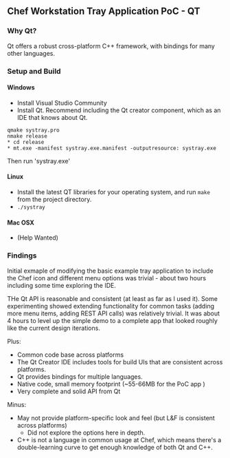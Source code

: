 
## Chef Workstation Tray Application PoC - QT


### Why Qt?
Qt offers a robust cross-platform C++ framework, with bindings for many other languages.

### Setup and Build

#### Windows
* Install Visual Studio Community
* Install Qt. Recommend including the Qt creator component, which as an IDE that knows about Qt.

```
qmake systray.pro
nmake release
* cd release
* mt.exe -manifest systray.exe.manifest -outputresource: systray.exe

```
Then run 'systray.exe'


#### Linux
* Install the latest QT libraries for your operating system, and run `make` from the project directory.
* `./systray`


#### Mac OSX
* (Help Wanted)


### Findings

Initial exmaple of modifying the basic example tray application to include the Chef icon and different menu options
was trivial - about two hours including some time exploring the IDE.

THe Qt API is reasonable and consistent (at least as far as I used it). Some experimenting
showed extending functionality for common tasks (adding more menu items, adding REST API calls)
was relatively trivial. It was about 4 hours to level up the simple demo to a complete app that looked roughly
like the current design iterations.

Plus:
* Common code base across platforms
* The Qt Creator IDE includes tools for build UIs that are consistent across platforms.
* Qt provides bindings for multiple languages.
* Native code, small memory footprint (~55-66MB for the PoC app )
* Very complete and solid API from Qt

Minus:
* May not provide platform-specific look and feel (but L&F is consistent across platforms)
  * Did not explore the options here in depth.
* C++ is not a language in common usage at Chef, which means there's a double-learning curve to
  get enough knowledge of both Qt and C++.


